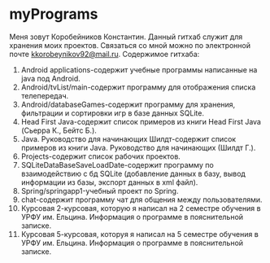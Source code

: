 # myPrograms
Меня зовут Коробейников Константин. Данный гитхаб служит для хранения моих проектов. Связаться со мной можно по электронной почте kkorobeynikov92@mail.ru.
Содержимое гитхаба:
1. Android applications-содержит учебные программы написанные на java под Android.
2. Android/tvList/main-содержит программу для отображения списка телепередач.
3. Android/databaseGames-содержит программу для хранения, фильтрации и сортировки игр в базе данных SQLite.
4. Head First Java-содержит список примеров из книги Head First Java (Сьерра К., Бейтс Б.).
5. Java. Руководство для начинающих Шилдт-содержит список примеров из книги Java. Руководство для начинающих (Шилдт Г.).
6. Projects-содержит список рабочих проектов.
7. SQLiteDataBaseSaveLoadDate-содержит программу по взаимодействию с бд SQLite (добавление данных в базу, вывод информации из базы, экспорт данных в xml файл).
8. Spring/springapp1-учебный проект по Spring.
9. chat-содержит программу чат для общения между пользователями.
10. Курсовая 2-курсовая, которую я написал на 2 семестре обучения в УРФУ им. Ельцина. Информация о программе в пояснительной записке.
11. Курсовая 5-курсовая, которуя я написал на 5 семестре обучения в УРФУ им. Ельцина. Информация о программе в пояснительной записке.
